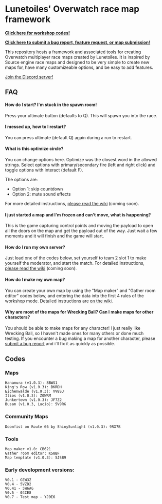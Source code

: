 # Lunetoiles' Overwatch race map framework

**[Click here for workshop codes!](#codes)**

**[Click here to submit a bug report, feature request, or map submission!](https://github.com/lunetoiles/overwatch-race/issues/new/choose)**

This repository hosts a framework and associated tools for creating Overwatch multiplayer race maps created by Lunetoiles. It is inspired by Source engine race maps and designed to be very simple to create new maps for, have many customizeable options, and be easy to add features.

[Join the Discord server!](https://discord.gg/MyWwdRM)

## FAQ

#### How do I start? I'm stuck in the spawn room!

Press your ultimate button (defaults to Q). This will spawn you into the race.

#### I messed up, how to I restart?

You can press ultimate (default Q) again during a run to restart.

#### What is this optimize circle?

You can change options here. Optimize was the closest word in the allowed strings. Select options with primary/secondary fire (left and right click) and toggle options with interact (default F).

The options are:
- Option 1: skip countdown
- Option 2: mute sound effects
 
For more detailed instructions, [please read the wiki](https://github.com/lunetoiles/overwatch-race/wiki/Player-options-(optimize)) (coming soon).

#### I just started a map and I'm frozen and can't move, what is happening?

This is the game capturing control points and moving the payload to open all the doors on the map and get the payload out of the way. Just wait a few moments and it will finish and the game will start.

#### How do I run my own server?

Just load one of the codes below, set yourself to team 2 slot 1 to make yourself the moderator, and start the match. For detailed instructions, [please read the wiki](https://github.com/lunetoiles/overwatch-race/wiki/How-to-host-a-server) (coming soon).

#### How do I make my own map?

You can create your own map by using the "Map maker" and "Gather room editor" codes below, and entering the data into the first 4 rules of the workshop mode. Detailed instructions are [on the wiki](https://github.com/lunetoiles/overwatch-race/wiki/How-to-make-a-new-map).

#### Why are most of the maps for Wrecking Ball? Can I make maps for other characters?

You should be able to make maps for any character! I just really like Wrecking Ball, so I haven't made ones for many others or
done much testing. If you encounter a bug making a map for another character, please [submit a bug report](https://github.com/lunetoiles/overwatch-race/issues/new/choose) and i'll fix it as quickly as possible.

## Codes

### Maps

    Hanamura (v1.0.3): 8BWS1
    King's Row (v1.0.3): BKRDH
    Eichenwalde (v1.0.3): VV8SJ
    Ilios (v1.0.3): Z0WRM 
    Junkertown (v1.0.3): JF7Z2
    Busan (v1.0.3, Lucio): 5V9RG
    
### Community Maps

    Doomfist on Route 66 by ShinySunlight (v1.0.3): 9RX7B

### Tools

    Map maker v1.0: CB621
    Gather room editor: KS8BF
    Map template (v1.0.3): SJSB9

### Early development versions:

    V0.1 - GEW3Z
    V0.4 - 5VZD2
    V0.41 - 5W6AG
    V0.5 - 04CE8
    V0.7 - Test map - YJ9E6
